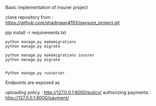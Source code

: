 Basic implementation of insurer project


clone repository from : https://github.com/shadmaan4f93/paysure_project.git

 pip install -r requirements.txt

    python manage.py makemigrations
    python manage.py migrate

    python manage.py makemigrations insurer
    python manage.py migrate


    Python manage.py runserver


 Endpoints are exposed as

 uploading policy : http://127.0.0.1:8000/policy/
 authorizing payments : http://127.0.0.1:8000/payment/